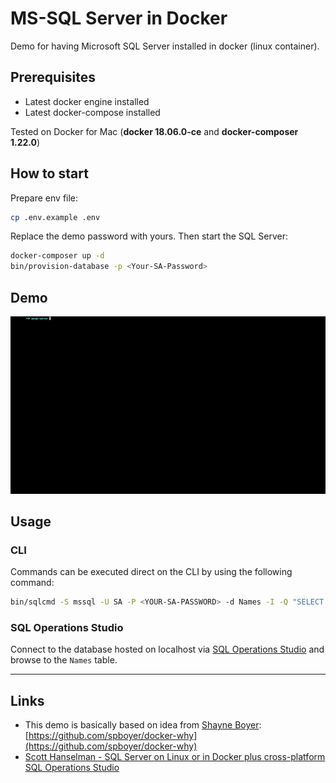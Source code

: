 # MS-SQL Server in Docker

Demo for having Microsoft SQL Server installed in docker (linux container).

## Prerequisites

- Latest docker engine installed
- Latest docker-compose installed

Tested on Docker for Mac (**docker 18.06.0-ce** and **docker-composer 1.22.0**)  

## How to start

Prepare env file:

```sh
cp .env.example .env
```

Replace the demo password with yours. Then start the SQL Server:

```sh
docker-composer up -d
bin/provision-database -p <Your-SA-Password>
```

## Demo

![Demo](./demo.gif)

## Usage

### CLI

Commands can be executed direct on the CLI by using the following command:

```sh
bin/sqlcmd -S mssql -U SA -P <YOUR-SA-PASSWORD> -d Names -I -Q "SELECT TOP(5) * FROM Names;"
```

### SQL Operations Studio

Connect to the database hosted on localhost via [SQL Operations Studio](https://docs.microsoft.com/en-us/sql/sql-operations-studio/download?view=sql-server-2017) and browse to the `Names` table.

---

## Links

- This demo is basically based on idea from [Shayne Boyer](https://github.com/spboyer): [https://github.com/spboyer/docker-why](https://github.com/spboyer/docker-why)
- [Scott Hanselman - SQL Server on Linux or in Docker plus cross-platform SQL Operations Studio](https://www.hanselman.com/blog/SQLServerOnLinuxOrInDockerPlusCrossplatformSQLOperationsStudio.aspx)
